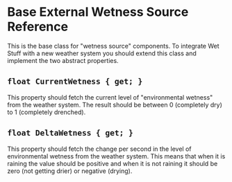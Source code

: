 # Base External Wetness Source Reference

This is the base class for "wetness source" components. To integrate Wet Stuff with a new weather system you should extend this class and implement the two abstract properties.

## `float CurrentWetness { get; }`

This property should fetch the current level of "environmental wetness" from the weather system. The result should be between 0 (completely dry) to 1 (completely drenched).

## `float DeltaWetness { get; }`

This property should fetch the change per second in the level of environmental wetness from the weather system. This means that when it is raining the value should be positive and when it is not raining it should be zero (not getting drier) or negative (drying).